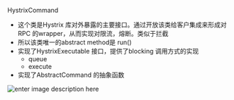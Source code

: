 


HystrixCommand
* 这个类是Hystrix 库对外暴露的主要接口。通过开放该类给客户集成来形成对RPC 的wrapper，从而实现对限流，熔断。类似于拦截
* 所以该类唯一的abstract method是 run()
* 实现了HystrixExecutable 接口，提供了blocking 调用方式的实现
	* queue
	* execute
* 实现了AbstractCommand 的抽象函数




![enter image description here](http://www.plantuml.com/plantuml/png/XLBHRi8m37ptL_G7-Wz0XOGqG0Zs0y7r8AADmN4cAhH_NpP08gM4jvplT8hlFF9gH4FR061Zl2zcdLUnvyeA1giJ8NCWIRdFVPpMA-RcrVo3kfuTjwrnzKhuIAAM_22ze0Xmc7koNDCfaDVAu9u6cJdlqldqcvmkMUsNxQzKiSCWGWwxZOfHsWqlC3qJ1hNiPim7033Ro1hKuYeUt-1DVO6omEjpez4qGltFw8xeRhSc7ng57u2UHS5b-QAJZFAXePnVcdf6cMJzNlUNV4QLzf3zu7Chx_VfTmGZSdMyy5y0 "AbstractCommand impl class diagram-9819f541__90999z82xeu4hXtks")










<!--stackedit_data:
eyJoaXN0b3J5IjpbLTcxMzY0MzMyNywtMTU5NzM2MzYzMiwxND
YxMzQ3NTIyLDEwNDIwNjAyODAsMzI1NjAzNjQyLDEzMjczOTg1
MDFdfQ==
-->
